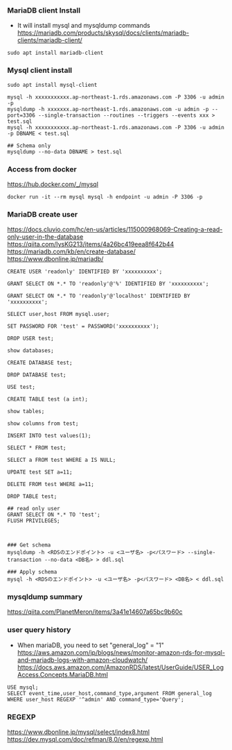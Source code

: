 ### MariaDB client Install
- It will install mysql and mysqldump commands<br>
https://mariadb.com/products/skysql/docs/clients/mariadb-clients/mariadb-client/

~~~
sudo apt install mariadb-client
~~~

### Mysql client install

~~~
sudo apt install mysql-client
~~~

~~~
mysql -h xxxxxxxxxxx.ap-northeast-1.rds.amazonaws.com -P 3306 -u admin -p
mysqldump -h xxxxxxx.ap-northeast-1.rds.amazonaws.com -u admin -p --port=3306 --single-transaction --routines --triggers --events xxx > test.sql
mysql -h xxxxxxxxxxx.ap-northeast-1.rds.amazonaws.com -P 3306 -u admin -p DBNAME < test.sql

## Schema only
mysqldump --no-data DBNAME > test.sql
~~~

### Access from docker
https://hub.docker.com/_/mysql

~~~
docker run -it --rm mysql mysql -h endpoint -u admin -P 3306 -p
~~~

### MariaDB create user
https://docs.cluvio.com/hc/en-us/articles/115000968069-Creating-a-read-only-user-in-the-database<br>
https://qiita.com/IysKG213/items/4a26bc419eea8f642b44<br>
https://mariadb.com/kb/en/create-database/<br>
https://www.dbonline.jp/mariadb/<br>

~~~
CREATE USER 'readonly' IDENTIFIED BY 'xxxxxxxxxx';

GRANT SELECT ON *.* TO 'readonly'@'%' IDENTIFIED BY 'xxxxxxxxxx';

GRANT SELECT ON *.* TO 'readonly'@'localhost' IDENTIFIED BY 'xxxxxxxxxx';

SELECT user,host FROM mysql.user;

SET PASSWORD FOR 'test' = PASSWORD('xxxxxxxxxx');

DROP USER test;

show databases;

CREATE DATABASE test;

DROP DATABASE test;

USE test;

CREATE TABLE test (a int);

show tables;

show columns from test;

INSERT INTO test values(1);

SELECT * FROM test;

SELECT a FROM test WHERE a IS NULL;

UPDATE test SET a=11;

DELETE FROM test WHERE a=11;

DROP TABLE test;

## read only user
GRANT SELECT ON *.* TO 'test';
FLUSH PRIVILEGES;



### Get schema
mysqldump -h <RDSのエンドポイント> -u <ユーザ名> -p<パスワード> --single-transaction --no-data <DB名> > ddl.sql

### Apply schema
mysql -h <RDSのエンドポイント> -u <ユーザ名> -p<パスワード> <DB名> < ddl.sql
~~~

### mysqldump summary
https://qiita.com/PlanetMeron/items/3a41e14607a65bc9b60c

### user query history
 - When mariaDB, you need to set "general_log" = "1"<br>
https://aws.amazon.com/jp/blogs/news/monitor-amazon-rds-for-mysql-and-mariadb-logs-with-amazon-cloudwatch/<br>
https://docs.aws.amazon.com/AmazonRDS/latest/UserGuide/USER_LogAccess.Concepts.MariaDB.html

~~~
USE mysql;
SELECT event_time,user_host,command_type,argument FROM general_log WHERE user_host REGEXP '^admin' AND command_type='Query';
~~~

### REGEXP
https://www.dbonline.jp/mysql/select/index8.html<br>
https://dev.mysql.com/doc/refman/8.0/en/regexp.html<br>
